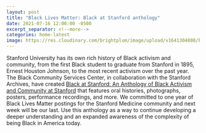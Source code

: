 ```yaml
---
layout: post
title: "Black Lives Matter: Black at Stanford anthology"
date: 2021-07-16 12:00:00 -0500
excerpt_separator: <!--more-->
categories: home-latest
image: https://res.cloudinary.com/brightplum/image/upload/v1641304808/blm-stanford-archive/posts/Ernest-Johnson.png
---
```


Stanford University has its own rich history of Black activism and community, from the first Black student to graduate from Stanford in 1895, Ernest Houston <!--more--> Johnson, to the most recent activism over the past year. The Black Community Services Center, in collaboration with the Stanford Archives, have created [Black at Stanford: An Anthology of Black Activism and Community at Stanford][anthology] that features oral histories, photographs, posters, performance recordings, and more. We committed to one year of Black Lives Matter postings for the Stanford Medicine community and next week will be our last. Use this anthology as a way to continue developing a deeper understanding and an expanded awareness of the complexity of being Black in America today.

[anthology]: https://r20.rs6.net/tn.jsp?f=001rKSQc4ZH_tRiZeVcXS8lR0V0CAG16jST8nNkW3LYH5E5ZH1RrS-6-xZ35vvj6ideuFdVU7IRDWBCUjBgdf76UJuCzmI1aoJAGr1AepjXhjL3Fvq_mnE6N7SU7Jj12xwhRPHzb6MyDgZoXLt9Z4GGYieexVkk71roIktDa2FP3Cc-HTCTUkEwOcHZl0OqtUiY&c=ctAzpt6uXWdYTepSx0Pe1ch67vg8v9x3f8XDRqCPDYV_3fwsXB-StA==&ch=v1PoK7TCfCgynOhPscFdOrfftwTcr4cnkAHFHh3JAUvV3XHQRwKoUA==
